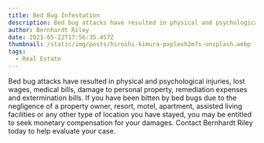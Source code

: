 ```yaml
---
title: Bed Bug Infestation
description: Bed bug attacks have resulted in physical and psychological injuries...
author: Bernhardt Riley
date: 2021-05-22T17:56:35.457Z
thumbnail: /static/img/posts/hiroshi-kimura-pxplexh2m7s-unsplash.webp
tags:
  - Real Estate
---
```

Bed bug attacks have resulted in physical and psychological injuries, lost wages, medical bills, damage to personal property, remediation expenses and extermination bills. If you have been bitten by bed bugs due to the negligence of a property owner, resort, motel, apartment, assisted living facilities or any other type of location you have stayed, you may be entitled to seek monetary compensation for your damages. Contact Bernhardt Riley today to help evaluate your case.